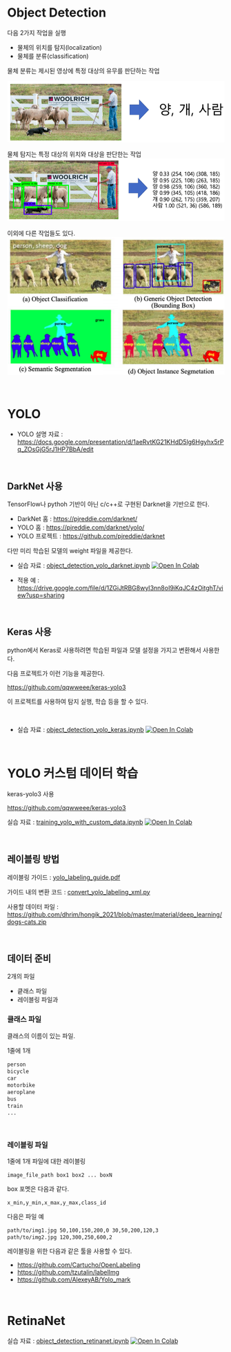 # Object Detection

다음 2가지 작업을 실행

- 물체의 위치를 탐지(localization)
- 물체를 분류(classification)

물체 분류는 제시된 영상에 특정 대상의 유무를 판단하는 작업

![분류예](object_detection1.png)

물체 탐지는 특정 대상의 위치와 대상을 판단한는 작업
![믈체탐지예](object_detection2.png)

이외에 다른 작업들도 있다.
![이외 작업들](object_detection3.png)

<br>


# YOLO

- YOLO 설명 자료 : https://docs.google.com/presentation/d/1aeRvtKG21KHdD5lg6Hgyhx5rPq_ZOsGjG5rJ1HP7BbA/edit	

<br>

## DarkNet 사용

TensorFlow나 pythoh 기반이 아닌 c/c++로 구현된 Darknet을 기반으로 한다.

- DarkNet 홈 : https://pjreddie.com/darknet/
- YOLO 홈 : https://pjreddie.com/darknet/yolo/
- YOLO 프로젝트 : https://github.com/pjreddie/darknet

다만 미리 학습된 모델의 weight 파일을 제공한다.


- 실습 자료 : [object_detection_yolo_darknet.ipynb](object_detection_yolo_darknet.ipynb)  [![Open In Colab](https://colab.research.google.com/assets/colab-badge.svg)](https://colab.research.google.com/github/dhrim/hongik_2021/blob/master/material/deep_learning/object_detection_yolo_darknet.ipynb)

- 적용 예 : https://drive.google.com/file/d/1ZGiJtRBG8wyI3nn8oI9iKqJC4zOitghT/view?usp=sharing

<br>


## Keras 사용

python에서 Keras로 사용하려면 학습된 파일과 모델 설정을 가지고 변환해서 사용한다.

다음 프로젝트가 이런 기능을 제공한다.

https://github.com/qqwweee/keras-yolo3

이 프로젝트를 사용하여 탐지 실행, 학습 등을 할 수 있다.

<br>

- 실습 자료 : [object_detection_yolo_keras.ipynb](object_detection_yolo_keras.ipynb)   [![Open In Colab](https://colab.research.google.com/assets/colab-badge.svg)](https://colab.research.google.com/github/dhrim/hongik_2021/blob/master/material/deep_learning/object_detection_yolo_keras.ipynb)


<br>


# YOLO 커스텀 데이터 학습

keras-yolo3 사용

https://github.com/qqwweee/keras-yolo3

실습 자료 : [training_yolo_with_custom_data.ipynb](training_yolo_with_custom_data.ipynb)   [![Open In Colab](https://colab.research.google.com/assets/colab-badge.svg)](https://colab.research.google.com/github/dhrim/hongik_2021/blob/master/material/deep_learning/training_yolo_with_custom_data.ipynb)


<br>

## 레이블링 방법

레이블링 가이드 : [yolo_labeling_guide.pdf](yolo_labeling_guide.pdf)

가이드 내의 변환 코드 : [convert_yolo_labeling_xml.py](convert_yolo_labeling_xml.py)

사용할 데이터 파일 : https://github.com/dhrim/hongik_2021/blob/master/material/deep_learning/dogs-cats.zip

<br>

## 데이터 준비

2개의 파일
- 킅래스 파일
- 레이블링 파일과

### 클래스 파일
클래스의 이름이 있는 파일.

1줄에 1개

```
person
bicycle
car
motorbike
aeroplane
bus
train
...
```

<br>

### 레이블링 파일
1줄에 1개 파일에 대한 레이블링
```
image_file_path box1 box2 ... boxN
```

box 포멧은 다음과 같다.
```
x_min,y_min,x_max,y_max,class_id
```

다음은 파일 예
```
path/to/img1.jpg 50,100,150,200,0 30,50,200,120,3
path/to/img2.jpg 120,300,250,600,2
```

레이블링을 위한 다음과 같은 툴을 사용할 수 있다.
- https://github.com/Cartucho/OpenLabeling
- https://github.com/tzutalin/labelImg
- https://github.com/AlexeyAB/Yolo_mark

<br>


# RetinaNet

실습 자료 : [object_detection_retinanet.ipynb](object_detection_retinanet.ipynb)   [![Open In Colab](https://colab.research.google.com/assets/colab-badge.svg)](https://colab.research.google.com/github/dhrim/hongik_2021/blob/main/material/deep_learning/object_detection_retinanet.ipynb)


<br>
